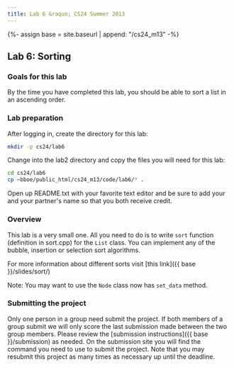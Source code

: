 ```yaml
---
title: Lab 6 &raquo; CS24 Summer 2013
---
```

{%- assign base = site.baseurl | append: "/cs24_m13" -%}
## Lab 6: Sorting

### Goals for this lab

By the time you have completed this lab, you should be able to sort a list
in an ascending order.

### Lab preparation

After logging in, create the directory for this lab:

```sh
mkdir -p cs24/lab6
```

Change into the lab2 directory and copy the files you will need for this lab:

```sh
cd cs24/lab6
cp ~bboe/public_html/cs24_m13/code/lab6/* .
```

Open up README.txt with your favorite text editor and be sure to add your and
your partner's name so that you both receive credit.

### Overview

This lab is a very small one. All you need to do is to write `sort` function
(definition in sort.cpp) for the `List` class. You can implement any of the
bubble, insertion or selection sort algorithms.

For more information about different sorts visit
[this link]({{ base }}/slides/sort/)

Note: You may want to use the `Node` class now has `set_data` method.

### Submitting the project

Only one person in a group need submit the project. If both members of a group
submit we will only score the last submission made between the two group
members. Please review the
[submission instructions]({{ base }}/submission) as needed. On the submission site
you will find the command you need to use to submit the project. Note that you
may resubmit this project as many times as necessary up until the deadline.
